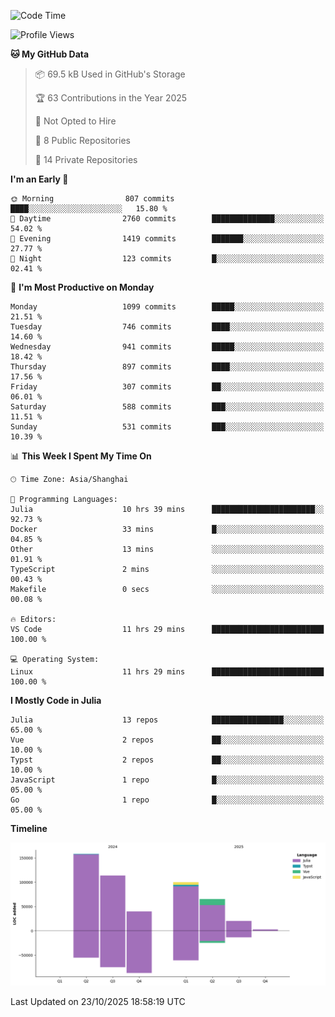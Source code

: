 <!--START_SECTION:waka-->
![Code Time](http://img.shields.io/badge/Code%20Time-830%20hrs%2046%20mins-blue)

![Profile Views](http://img.shields.io/badge/Profile%20Views-0-blue)

**🐱 My GitHub Data** 

> 📦 69.5 kB Used in GitHub's Storage 
 > 
> 🏆 63 Contributions in the Year 2025
 > 
> 🚫 Not Opted to Hire
 > 
> 📜 8 Public Repositories 
 > 
> 🔑 14 Private Repositories 
 > 
**I'm an Early 🐤** 

```text
🌞 Morning                807 commits         ████░░░░░░░░░░░░░░░░░░░░░   15.80 % 
🌆 Daytime                2760 commits        ██████████████░░░░░░░░░░░   54.02 % 
🌃 Evening                1419 commits        ███████░░░░░░░░░░░░░░░░░░   27.77 % 
🌙 Night                  123 commits         █░░░░░░░░░░░░░░░░░░░░░░░░   02.41 % 
```
📅 **I'm Most Productive on Monday** 

```text
Monday                   1099 commits        █████░░░░░░░░░░░░░░░░░░░░   21.51 % 
Tuesday                  746 commits         ████░░░░░░░░░░░░░░░░░░░░░   14.60 % 
Wednesday                941 commits         █████░░░░░░░░░░░░░░░░░░░░   18.42 % 
Thursday                 897 commits         ████░░░░░░░░░░░░░░░░░░░░░   17.56 % 
Friday                   307 commits         ██░░░░░░░░░░░░░░░░░░░░░░░   06.01 % 
Saturday                 588 commits         ███░░░░░░░░░░░░░░░░░░░░░░   11.51 % 
Sunday                   531 commits         ███░░░░░░░░░░░░░░░░░░░░░░   10.39 % 
```


📊 **This Week I Spent My Time On** 

```text
🕑︎ Time Zone: Asia/Shanghai

💬 Programming Languages: 
Julia                    10 hrs 39 mins      ███████████████████████░░   92.73 % 
Docker                   33 mins             █░░░░░░░░░░░░░░░░░░░░░░░░   04.85 % 
Other                    13 mins             ░░░░░░░░░░░░░░░░░░░░░░░░░   01.91 % 
TypeScript               2 mins              ░░░░░░░░░░░░░░░░░░░░░░░░░   00.43 % 
Makefile                 0 secs              ░░░░░░░░░░░░░░░░░░░░░░░░░   00.08 % 

🔥 Editors: 
VS Code                  11 hrs 29 mins      █████████████████████████   100.00 % 

💻 Operating System: 
Linux                    11 hrs 29 mins      █████████████████████████   100.00 % 
```

**I Mostly Code in Julia** 

```text
Julia                    13 repos            ████████████████░░░░░░░░░   65.00 % 
Vue                      2 repos             ██░░░░░░░░░░░░░░░░░░░░░░░   10.00 % 
Typst                    2 repos             ██░░░░░░░░░░░░░░░░░░░░░░░   10.00 % 
JavaScript               1 repo              █░░░░░░░░░░░░░░░░░░░░░░░░   05.00 % 
Go                       1 repo              █░░░░░░░░░░░░░░░░░░░░░░░░   05.00 % 
```



**Timeline**

![Lines of Code chart](https://raw.githubusercontent.com/DimhamT/DimhamT/main/assets/bar_graph.png)


 Last Updated on 23/10/2025 18:58:19 UTC
<!--END_SECTION:waka-->



<!--
**dhtantoy/dhtantoy** is a ✨ _special_ ✨ repository because its `README.md` (this file) appears on your GitHub profile.

Here are some ideas to get you started:

- 🔭 I’m currently working on ...
- 🌱 I’m currently learning ...
- 👯 I’m looking to collaborate on ...
- 🤔 I’m looking for help with ...
- 💬 Ask me about ...
- 📫 How to reach me: ...
- 😄 Pronouns: ...
- ⚡ Fun fact: ...
-->
